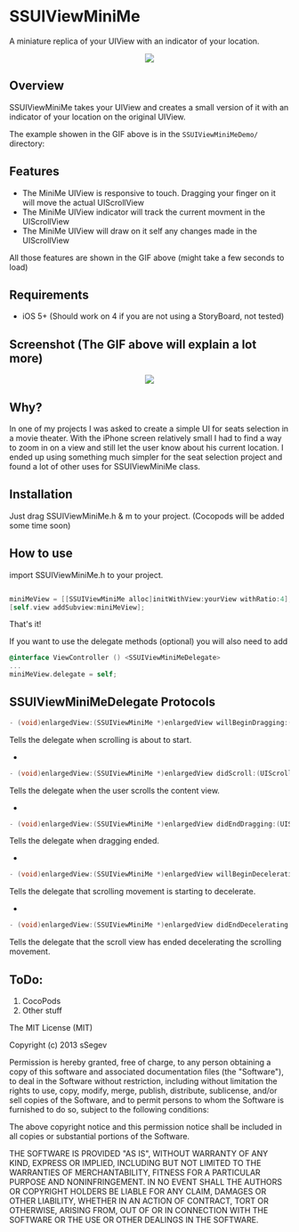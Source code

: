 SSUIViewMiniMe
==============

A miniature replica of your UIView with an indicator of your location.

<p align="center">
  <img src="https://f.cloud.github.com/assets/3911009/1750211/28086d6a-657b-11e3-9b9b-352c350ea7a3.gif">
</p>

Overview
--------
SSUIViewMiniMe takes your UIView and creates a small version of it with an indicator of your location on the original UIView.

The example showen in the GIF above is in the `SSUIViewMiniMeDemo/` directory:

Features
--------
- The MiniMe UIView is responsive to touch. Dragging your finger on it will move the actual UIScrollView
- The MiniMe UIView indicator will track the current movment in the UIScrollView
- The MiniMe UIView will draw on it self any changes made in the UIScrollView

All those features are shown in the GIF above (might take a few seconds to load)

Requirements
------------
- iOS 5+ (Should work on 4 if you are not using a StoryBoard, not tested)

Screenshot (The GIF above will explain a lot more)
-----------
<p align="center">
<img src="https://f.cloud.github.com/assets/3911009/1750212/280acf4c-657b-11e3-9efb-b9ec8ce3f113.png">
</p>

Why?
---
In one of my projects I was asked to create a simple UI for seats selection in a movie theater. 
With the iPhone screen relatively small I had to find a way to zoom in on a view and still let the user know about his 
current location. I ended up using something much simpler for the seat selection project and found a lot of other uses for SSUIViewMiniMe class.

Installation
------------
Just drag SSUIViewMiniMe.h & m to your project. (Cocopods will be added some time soon)

How to use
----------
import SSUIViewMiniMe.h to your project.

```Objective-C

miniMeView = [[SSUIViewMiniMe alloc]initWithView:yourView withRatio:4]; // ratio is the size of the miniMe view you want to create. UIView size \ ratio = UIViewMiniMe size
[self.view addSubview:miniMeView];
```
That's it!

If you want to use the delegate methods (optional) you will also need to add
```Objective-C
@interface ViewController () <SSUIViewMiniMeDelegate>
...
miniMeView.delegate = self;
```

SSUIViewMiniMeDelegate Protocols
-

```Objective-C
- (void)enlargedView:(SSUIViewMiniMe *)enlargedView willBeginDragging:(UIScrollView *)scrollView;
```
Tells the delegate when scrolling is about to start.

-

```Objective-C
- (void)enlargedView:(SSUIViewMiniMe *)enlargedView didScroll:(UIScrollView *)scrollView;
```
Tells the delegate when the user scrolls the content view.

-

```Objective-C
- (void)enlargedView:(SSUIViewMiniMe *)enlargedView didEndDragging:(UIScrollView *)scrollView;
```
Tells the delegate when dragging ended.


-

```Objective-C
- (void)enlargedView:(SSUIViewMiniMe *)enlargedView willBeginDecelerating:(UIScrollView *)scrollView;
```

Tells the delegate that scrolling movement is starting to decelerate.

-

```Objective-C
- (void)enlargedView:(SSUIViewMiniMe *)enlargedView didEndDecelerating:(UIScrollView *)scrollView;
```
Tells the delegate that the scroll view has ended decelerating the scrolling movement.


ToDo:
-----
1. CocoPods
2. Other stuff

The MIT License (MIT)

Copyright (c) 2013 sSegev

Permission is hereby granted, free of charge, to any person obtaining a copy of
this software and associated documentation files (the "Software"), to deal in
the Software without restriction, including without limitation the rights to
use, copy, modify, merge, publish, distribute, sublicense, and/or sell copies of
the Software, and to permit persons to whom the Software is furnished to do so,
subject to the following conditions:

The above copyright notice and this permission notice shall be included in all
copies or substantial portions of the Software.

THE SOFTWARE IS PROVIDED "AS IS", WITHOUT WARRANTY OF ANY KIND, EXPRESS OR
IMPLIED, INCLUDING BUT NOT LIMITED TO THE WARRANTIES OF MERCHANTABILITY, FITNESS
FOR A PARTICULAR PURPOSE AND NONINFRINGEMENT. IN NO EVENT SHALL THE AUTHORS OR
COPYRIGHT HOLDERS BE LIABLE FOR ANY CLAIM, DAMAGES OR OTHER LIABILITY, WHETHER
IN AN ACTION OF CONTRACT, TORT OR OTHERWISE, ARISING FROM, OUT OF OR IN
CONNECTION WITH THE SOFTWARE OR THE USE OR OTHER DEALINGS IN THE SOFTWARE.
